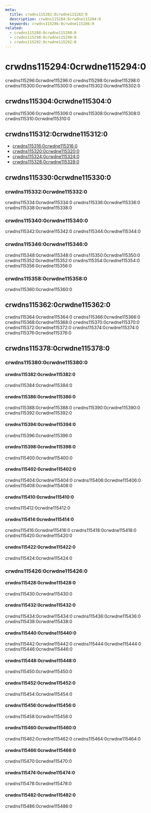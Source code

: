 ```yaml
---
meta:
  title: crwdns115282:0crwdne115282:0
  description: crwdns115284:0crwdne115284:0
  keywords: crwdns115286:0crwdne115286:0
related:
  - crwdns115288:0crwdne115288:0
  - crwdns115290:0crwdne115290:0
  - crwdns115292:0crwdne115292:0
---
```


# crwdns115294:0crwdne115294:0

crwdns115296:0crwdne115296:0 crwdns115298:0crwdne115298:0  crwdns115300:0crwdne115300:0 crwdns115302:0crwdne115302:0

<promoted-ad slug="vuemastery-grids" />

<breakpoints-table />

## crwdns115304:0crwdne115304:0

crwdns115306:0crwdne115306:0 crwdns115308:0crwdne115308:0 crwdns115310:0crwdne115310:0

<example file="grid/usage" />

## crwdns115312:0crwdne115312:0

- [crwdns115316:0crwdne115316:0](crwdns115314:0crwdne115314:0)
- [crwdns115320:0crwdne115320:0](crwdns115318:0crwdne115318:0)
- [crwdns115324:0crwdne115324:0](crwdns115322:0crwdne115322:0)
- [crwdns115328:0crwdne115328:0](crwdns115326:0crwdne115326:0)

## crwdns115330:0crwdne115330:0

### crwdns115332:0crwdne115332:0

crwdns115334:0crwdne115334:0 crwdns115336:0crwdne115336:0 crwdns115338:0crwdne115338:0

### crwdns115340:0crwdne115340:0

crwdns115342:0crwdne115342:0 crwdns115344:0crwdne115344:0

### crwdns115346:0crwdne115346:0

crwdns115348:0crwdne115348:0 crwdns115350:0crwdne115350:0 crwdns115352:0crwdne115352:0 crwdns115354:0crwdne115354:0 crwdns115356:0crwdne115356:0

### crwdns115358:0crwdne115358:0

crwdns115360:0crwdne115360:0

## crwdns115362:0crwdne115362:0

<alert type="info">
  crwdns115364:0crwdne115364:0 crwdns115366:0crwdne115366:0
</alert>

<alert type="info">
  crwdns115368:0crwdne115368:0 crwdns115370:0crwdne115370:0 crwdns115372:0crwdne115372:0 crwdns115374:0crwdne115374:0
</alert>

<alert type="info">
  crwdns115376:0crwdne115376:0
</alert>

## crwdns115378:0crwdne115378:0

### crwdns115380:0crwdne115380:0

#### crwdns115382:0crwdne115382:0

crwdns115384:0crwdne115384:0

<example file="grid/prop-align" />

#### crwdns115386:0crwdne115386:0

crwdns115388:0crwdne115388:0 crwdns115390:0crwdne115390:0 crwdns115392:0crwdne115392:0

<example file="grid/prop-breakpoint-sizing" />

#### crwdns115394:0crwdne115394:0

crwdns115396:0crwdne115396:0

<example file="grid/prop-justify" />

#### crwdns115398:0crwdne115398:0

crwdns115400:0crwdne115400:0

<example file="grid/prop-no-gutters" />

#### crwdns115402:0crwdne115402:0

crwdns115404:0crwdne115404:0 crwdns115406:0crwdne115406:0 crwdns115408:0crwdne115408:0

<example file="grid/prop-offset" />

#### crwdns115410:0crwdne115410:0

crwdns115412:0crwdne115412:0

<example file="grid/prop-offset-breakpoint" />

#### crwdns115414:0crwdne115414:0

crwdns115416:0crwdne115416:0 crwdns115418:0crwdne115418:0 crwdns115420:0crwdne115420:0

<example file="grid/prop-order" />

#### crwdns115422:0crwdne115422:0

crwdns115424:0crwdne115424:0

<example file="grid/prop-order-first-and-last" />

### crwdns115426:0crwdne115426:0

#### crwdns115428:0crwdne115428:0

crwdns115430:0crwdne115430:0

<example file="grid/misc-column-wrapping" />

#### crwdns115432:0crwdne115432:0

crwdns115434:0crwdne115434:0 crwdns115436:0crwdne115436:0 crwdns115438:0crwdne115438:0

<example file="grid/misc-equal-width-columns" />

#### crwdns115440:0crwdne115440:0

crwdns115442:0crwdne115442:0 crwdns115444:0crwdne115444:0 crwdns115446:0crwdne115446:0

<example file="grid/misc-grow-and-shrink" />

#### crwdns115448:0crwdne115448:0

crwdns115450:0crwdne115450:0

<example file="grid/misc-margin-helpers" />

#### crwdns115452:0crwdne115452:0

crwdns115454:0crwdne115454:0

<example file="grid/misc-nested-grid" />

#### crwdns115456:0crwdne115456:0

crwdns115458:0crwdne115458:0

<example file="grid/misc-one-column-width" />

#### crwdns115460:0crwdne115460:0

crwdns115462:0crwdne115462:0 crwdns115464:0crwdne115464:0

<example file="grid/misc-row-and-column-breakpoints" />

#### crwdns115466:0crwdne115466:0

crwdns115470:0crwdne115470:0

<example file="grid/misc-spacer" />

#### crwdns115474:0crwdne115474:0

crwdns115478:0crwdne115478:0

<example file="grid/misc-unique-layouts" />

#### crwdns115482:0crwdne115482:0

crwdns115486:0crwdne115486:0

<example file="grid/misc-variable-content" />

<backmatter />
